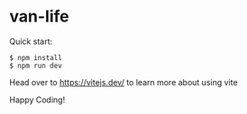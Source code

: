 # van-life

Quick start:

```
$ npm install
$ npm run dev
```

Head over to https://vitejs.dev/ to learn more about using vite

Happy Coding!
